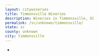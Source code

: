 ```yaml
---
layout: citywineries
title: Timmonsville Wineries
description: Wineries in Timmonsville, SC
permalink: /sc/unknown/timmonsville/
state: sc
county: unknown
city: timmonsville
---
```

-
